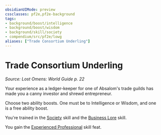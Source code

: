 ```yaml
---
obsidianUIMode: preview
cssclasses: pf2e,pf2e-background
tags:
- background/boost/intelligence
- background/boost/wisdom
- background/skill/society
- compendium/src/pf2e/lowg
aliases: ["Trade Consortium Underling"]
---
```

# Trade Consortium Underling
*Source: Lost Omens: World Guide p. 22*  

Your experience as a ledger-keeper for one of Absalom's trade guilds has made you a canny investor and shrewd entrepreneur.

Choose two ability boosts. One must be to Intelligence or Wisdom, and one is a free ability boost.

You're trained in the [Society](compendium/skills.md#Society) skill and the [Business Lore](compendium/skills.md#Lore) skill.

You gain the [Experienced Professional](compendium/feats/experienced-professional.md) skill feat.